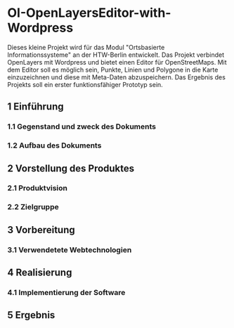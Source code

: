 # OI-OpenLayersEditor-with-Wordpress

Dieses kleine Projekt wird für das Modul "Ortsbasierte Informationssysteme" an der HTW-Berlin entwickelt. Das Projekt verbindet OpenLayers mit Wordpress und bietet einen Editor für OpenStreetMaps. Mit dem Editor soll es möglich sein, Punkte, Linien und Polygone in die Karte einzuzeichnen und diese mit Meta-Daten abzuspeichern. Das Ergebnis des Projekts soll ein erster funktionsfähiger Prototyp sein.  

## 1 Einführung
### 1.1 Gegenstand und zweck des Dokuments
### 1.2 Aufbau des Dokuments

## 2 Vorstellung des Produktes
### 2.1 Produktvision
### 2.2 Zielgruppe

## 3 Vorbereitung
### 3.1 Verwendetete Webtechnologien

## 4 Realisierung
### 4.1 Implementierung der Software

## 5 Ergebnis
